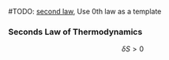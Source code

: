 #TODO: [second law](https://en.wikipedia.org/wiki/Second_law_of_thermodynamics "Second law of thermodynamics"), Use 0th law as a template
### Seconds Law of Thermodynamics
$$ \delta S > 0$$

